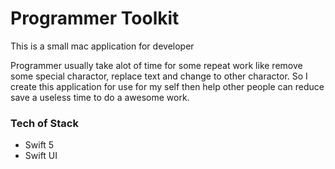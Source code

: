 # Programmer Toolkit
This is a small mac application for developer

Programmer usually take alot of time for some repeat work like  remove some special charactor, replace text and change to other charactor. 
So I create this application for use for my self then help other people can reduce save a useless time to do a awesome work. 

### Tech of Stack
* Swift 5
* Swift UI
